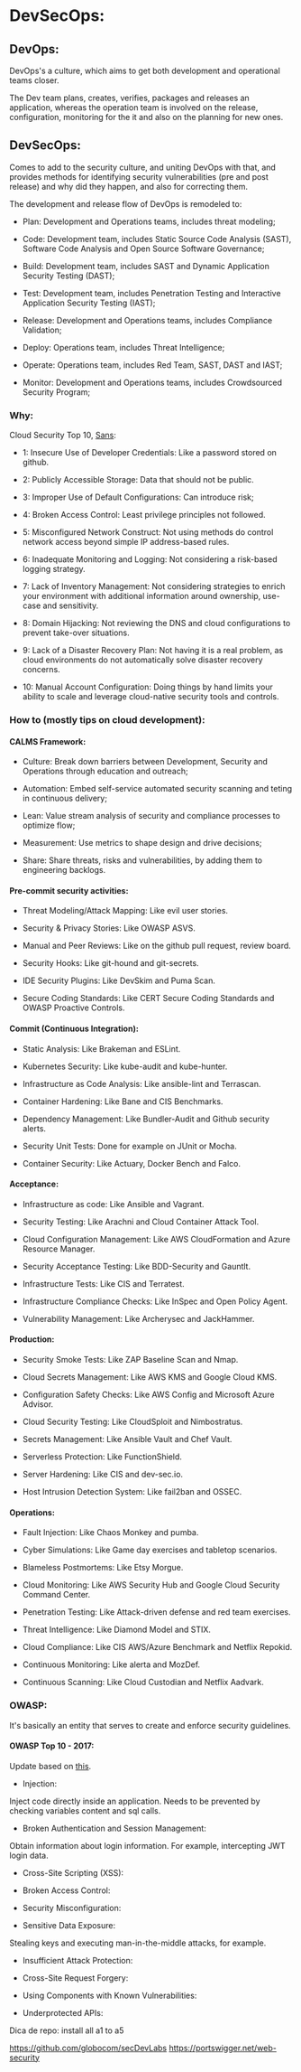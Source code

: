 # DevSecOps:

## DevOps:

DevOps's a culture, which aims to get both development and operational teams closer.

The Dev team plans, creates, verifies, packages and releases an application, whereas the operation team is involved on the release, configuration, monitoring for the it and also on the planning for new ones.

## DevSecOps:

Comes to add to the security culture, and uniting DevOps with that, and provides methods for identifying security vulnerabilities (pre and post release) and why did they happen, and also for correcting them.

The development and release flow of DevOps is remodeled to:

- Plan:
Development and Operations teams, includes threat modeling;

- Code:
Development team, includes Static Source Code Analysis (SAST), Software Code Analysis and Open Source Software Governance;

- Build:
Development team, includes SAST and Dynamic Application Security Testing (DAST);

- Test:
Development team, includes Penetration Testing and Interactive Application Security Testing (IAST);

- Release:
Development and Operations teams, includes Compliance Validation;

- Deploy:
Operations team, includes Threat Intelligence;

- Operate:
Operations team, includes Red Team, SAST, DAST and IAST;

- Monitor:
Development and Operations teams, includes Crowdsourced Security Program;

### Why:

Cloud Security Top 10, [Sans](https://www.sans.org/):

- 1: Insecure Use of Developer Credentials:
Like a password stored on github.

- 2: Publicly Accessible Storage:
Data that should not be public.

- 3: Improper Use of Default Configurations:
Can introduce risk;

- 4: Broken Access Control:
Least privilege principles not followed.

- 5: Misconfigured Network Construct:
Not using methods do control network access beyond simple IP address-based rules.

- 6: Inadequate Monitoring and Logging:
Not considering a risk-based logging strategy.

- 7: Lack of Inventory Management:
Not considering strategies to enrich your environment with additional information around ownership, use-case and sensitivity.

- 8: Domain Hijacking:
Not reviewing the DNS and cloud configurations to prevent take-over situations.

- 9: Lack of a Disaster Recovery Plan:
Not having it is a real problem, as cloud environments do not automatically solve disaster recovery concerns.

- 10: Manual Account Configuration:
Doing things by hand limits your ability to scale and leverage cloud-native security tools and controls.

### How to (mostly tips on cloud development):

#### CALMS Framework:

- Culture:
Break down barriers between Development, Security and Operations through education and outreach;

- Automation:
Embed self-service automated security scanning and teting  in continuous delivery;

- Lean:
Value stream analysis of security and compliance processes to optimize flow;

- Measurement:
Use metrics to shape design and drive decisions;

- Share:
Share threats, risks and vulnerabilities, by adding them to engineering backlogs.

#### Pre-commit security activities:
- Threat Modeling/Attack Mapping:
Like evil user stories.

- Security & Privacy Stories:
Like OWASP ASVS.

- Manual and Peer Reviews:
Like on the github pull request, review board.

- Security Hooks:
Like git-hound and git-secrets.

- IDE Security Plugins:
Like DevSkim and Puma Scan.

- Secure Coding Standards:
Like CERT Secure Coding Standards and OWASP Proactive Controls.

#### Commit (Continuous Integration):
- Static Analysis:
Like Brakeman and ESLint.

- Kubernetes Security:
Like kube-audit and kube-hunter.

- Infrastructure as Code Analysis:
Like ansible-lint and Terrascan.

- Container Hardening:
Like Bane and CIS Benchmarks.

- Dependency Management:
Like Bundler-Audit and Github security alerts.

- Security Unit Tests:
Done for example on JUnit or Mocha.

- Container Security:
Like Actuary, Docker Bench and Falco.

#### Acceptance:
- Infrastructure as code:
Like Ansible and Vagrant.

- Security Testing:
Like Arachni and Cloud Container Attack Tool.

- Cloud Configuration Management:
Like AWS CloudFormation and Azure Resource Manager.

- Security Acceptance Testing:
Like BDD-Security and Gauntlt.

- Infrastructure Tests:
Like CIS and Terratest.

- Infrastructure Compliance Checks:
Like InSpec and Open Policy Agent.

- Vulnerability Management:
Like Archerysec and JackHammer.

#### Production:
- Security Smoke Tests:
Like ZAP Baseline Scan and Nmap.

- Cloud Secrets Management:
Like AWS KMS and Google Cloud KMS.

- Configuration Safety Checks:
Like AWS Config and Microsoft Azure Advisor.

- Cloud Security Testing:
Like CloudSploit and Nimbostratus.

- Secrets Management:
Like Ansible Vault and Chef Vault.

- Serverless Protection:
Like FunctionShield.

- Server Hardening:
Like CIS and dev-sec.io.

- Host Intrusion Detection System:
Like fail2ban and OSSEC.

#### Operations:
- Fault Injection:
Like Chaos Monkey and pumba.

- Cyber Simulations:
Like Game day exercises and tabletop scenarios.

- Blameless Postmortems:
Like Etsy Morgue.

- Cloud Monitoring:
Like AWS Security Hub and Google Cloud Security Command Center.

- Penetration Testing:
Like Attack-driven defense and red team exercises.

- Threat Intelligence:
Like Diamond Model and STIX.

- Cloud Compliance:
Like CIS AWS/Azure Benchmark and Netflix Repokid.

- Continuous Monitoring:
Like alerta and MozDef.

- Continuous Scanning:
Like Cloud Custodian and Netflix Aadvark.


### OWASP:

It's basically an entity that serves to create and enforce security guidelines.

#### OWASP Top 10 - 2017:

Update based on [this](https://owasp.org/www-project-top-ten/2017/Top_10).

- Injection:

Inject code directly inside an application. Needs to be prevented by checking variables content and sql calls.

- Broken Authentication and Session Management:

Obtain information about login information. For example, intercepting JWT login data.

- Cross-Site Scripting (XSS):



- Broken Access Control:



- Security Misconfiguration:



- Sensitive Data Exposure:

Stealing keys and executing man-in-the-middle attacks, for example.

- Insufficient Attack Protection:



- Cross-Site Request Forgery:



- Using Components with Known Vulnerabilities:



- Underprotected APIs:


Dica de repo: install all a1 to a5


https://github.com/globocom/secDevLabs
https://portswigger.net/web-security